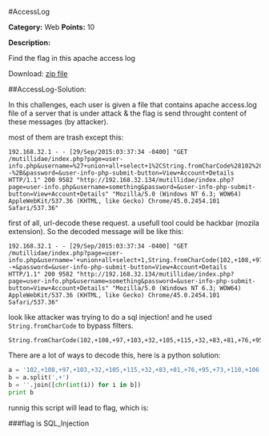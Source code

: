 #AccessLog

**Category:** Web
**Points:** 10

**Description:**

Find the flag in this apache access log

Download: <a href="./access.log.zip">zip file</a>

##AccessLog-Solution:

In this challenges, each user is given a file that contains apache access.log file of a server that is under attack & the flag is send throught content of these messages (by attacker).

most of them are trash except this:

```
192.168.32.1 - - [29/Sep/2015:03:37:34 -0400] "GET /mutillidae/index.php?page=user-info.php&username=%27+union+all+select+1%2CString.fromCharCode%28102%2C+108%2C+97%2C+103%2C+32%2C+105%2C+115%2C+32%2C+83%2C+81%2C+76%2C+95%2C+73%2C+110%2C+106%2C+101%2C+99%2C+116%2C+105%2C+111%2C+110%29%2C3+--%2B&password=&user-info-php-submit-button=View+Account+Details HTTP/1.1" 200 9582 "http://192.168.32.134/mutillidae/index.php?page=user-info.php&username=something&password=&user-info-php-submit-button=View+Account+Details" "Mozilla/5.0 (Windows NT 6.3; WOW64) AppleWebKit/537.36 (KHTML, like Gecko) Chrome/45.0.2454.101 Safari/537.36"
```

first of all, url-decode these request. a usefull tool could be hackbar (mozila extension). So the decoded message will be like this:

```
192.168.32.1 - - [29/Sep/2015:03:37:34 -0400] "GET /mutillidae/index.php?page=user-info.php&username='+union+all+select+1,String.fromCharCode(102,+108,+97,+103,+32,+105,+115,+32,+83,+81,+76,+95,+73,+110,+106,+101,+99,+116,+105,+111,+110),3+--+&password=&user-info-php-submit-button=View+Account+Details HTTP/1.1" 200 9582 "http://192.168.32.134/mutillidae/index.php?page=user-info.php&username=something&password=&user-info-php-submit-button=View+Account+Details" "Mozilla/5.0 (Windows NT 6.3; WOW64) AppleWebKit/537.36 (KHTML, like Gecko) Chrome/45.0.2454.101 Safari/537.36"
```

look like attacker was trying to do a sql injection! and he used ```String.fromCharCode``` to bypass filters. 

```
String.fromCharCode(102,+108,+97,+103,+32,+105,+115,+32,+83,+81,+76,+95,+73,+110,+106,+101,+99,+116,+105,+111,+110)
```

There are a lot of ways to decode this, here is a python solution:

```python
a = '102,+108,+97,+103,+32,+105,+115,+32,+83,+81,+76,+95,+73,+110,+106,+101,+99,+116,+105,+111,+110'
b = a.split(',+')
b = ''.join([chr(int(i)) for i in b])
print b
```

runnig this script will lead to flag, which is:

###flag is SQL_Injection
